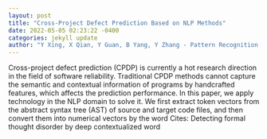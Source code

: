 ```yaml
--- 
layout: post 
title: "Cross-Project Defect Prediction Based on NLP Methods" 
date: 2022-05-05 02:23:22 -0400 
categories: jekyll update 
author: "Y Xing, X Qian, Y Guan, B Yang, Y Zhang - Pattern Recognition Letters, 2022" 
--- 
```

Cross-project defect prediction (CPDP) is currently a hot research direction in the field of software reliability. Traditional CPDP methods cannot capture the semantic and contextual information of programs by handcrafted features, which affects the prediction performance. In this paper, we apply technology in the NLP domain to solve it. We first extract token vectors from the abstract syntax tree (AST) of source and target code files, and then convert them into numerical vectors by the word Cites: Detecting formal thought disorder by deep contextualized word